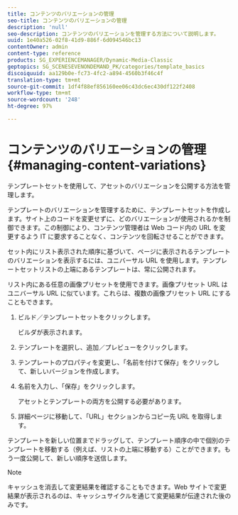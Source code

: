 ```yaml
---
title: コンテンツのバリエーションの管理
seo-title: コンテンツのバリエーションの管理
description: 'null'
seo-description: コンテンツのバリエーションを管理する方法について説明します。
uuid: 1e40a526-02f8-41d9-886f-6d094546bc13
contentOwner: admin
content-type: reference
products: SG_EXPERIENCEMANAGER/Dynamic-Media-Classic
geptopics: SG_SCENESEVENONDEMAND_PK/categories/template_basics
discoiquuid: aa129b0e-fc73-4fc2-a894-4560b3f46c4f
translation-type: tm+mt
source-git-commit: 1df4f88ef856160ee06c43dc6ec430df122f2408
workflow-type: tm+mt
source-wordcount: '248'
ht-degree: 97%

---
```



# コンテンツのバリエーションの管理{#managing-content-variations}

テンプレートセットを使用して、アセットのバリエーションを公開する方法を管理します。

テンプレートのバリエーションを管理するために、テンプレートセットを作成します。サイト上のコードを変更せずに、どのバリエーションが使用されるかを制御できます。この制御により、コンテンツ管理者は Web コード内の URL を変更するよう IT に要求することなく、コンテンツを回転させることができます。

セット内にリスト表示された順序に基づいて、ページに表示されるテンプレートのバリエーションを表示するには、ユニバーサル URL を使用します。テンプレートセットリストの上端にあるテンプレートは、常に公開されます。

リスト内にある任意の画像プリセットを使用できます。画像プリセット URL はユニバーサル URL に似ています。これらは、複数の画像プリセット URL にすることもできます。

1. ビルド／テンプレートセットをクリックします。

   ビルダが表示されます。

1. テンプレートを選択し、追加／プレビューをクリックします。
1. テンプレートのプロパティを変更し、「名前を付けて保存」をクリックして、新しいバージョンを作成します。
1. 名前を入力し、「保存」をクリックします。

   アセットとテンプレートの両方を公開する必要があります。

1. 詳細ページに移動して、「URL」セクションからコピー先 URL を取得します。

テンプレートを新しい位置までドラッグして、テンプレート順序の中で個別のテンプレートを移動する（例えば、リストの上端に移動する）ことができます。もう一度公開して、新しい順序を送信します。

>[!NOTE]
>
>キャッシュを消去して変更結果を確認することもできます。Web サイトで変更結果が表示されるのは、キャッシュサイクルを通じて変更結果が伝達された後のみです。

